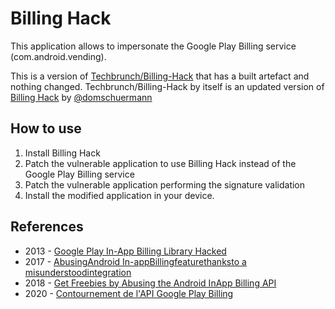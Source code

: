 # Billing Hack

This application allows to impersonate the Google Play Billing service (com.android.vending).

This is a version of [Techbrunch/Billing-Hack](https://github.com/Techbrunch/billing-hack) that has a built artefact and nothing changed. Techbrunch/Billing-Hack by itself is an updated version of [Billing Hack](https://github.com/dschuermann/billing-hack/blob/master/README.md) by [@domschuermann](https://twitter.com/domschuermann)

## How to use

1. Install Billing Hack
2. Patch the vulnerable application to use Billing Hack instead of the Google Play Billing service
3. Patch the vulnerable application performing the signature validation
4. Install the modified application in your device.

## References

- 2013 - [Google Play In-App Billing Library Hacked](https://web.archive.org/web/20140327052928/https://sufficientlysecure.org/index.php/2013/10/29/google-play-billing-hacked/)
- 2017 - [AbusingAndroid In-appBillingfeaturethanksto a misunderstoodintegration](https://www.securingapps.com/blog/BsidesLisbon17_AbusingAndroidInappBilling.pdf)
- 2018 - [Get Freebies by Abusing the Android InApp Billing API](https://www.checkmarx.com/blog/abusing-android-inapp-billing-api/)
- 2020 - [Contournement de l'API Google Play Billing](https://www.youtube.com/watch?v=OpAkXT5cZxw)
